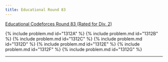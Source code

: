 ```yaml
---
title: Educational Round 83
---
```


[Educational Codeforces Round 83 (Rated for Div. 2)](https://codeforces.com/contest/1312)

{% include problem.md id="1312A" %}
{% include problem.md id="1312B" %}
{% include problem.md id="1312C" %}
{% include problem.md id="1312D" %}
{% include problem.md id="1312E" %}
{% include problem.md id="1312F" %}
{% include problem.md id="1312G" %}

* * *

<object data='notes/Edu-83.pdf' width='1000' height='1000' type='application/pdf'/>
